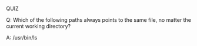 QUIZ

<p>
  Q: Which of the following paths always points to the same file, no matter the current working directory?
</p>

<p>
  A: /usr/bin/ls
</p>

